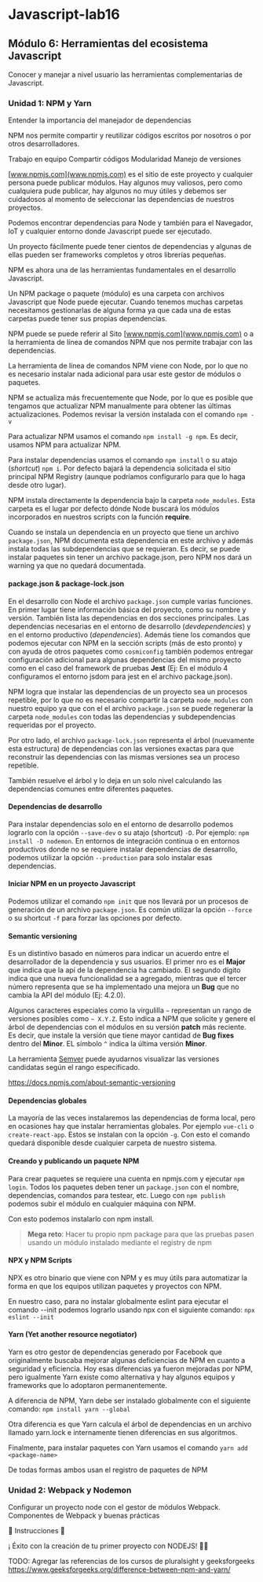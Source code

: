 # Javascript-lab16

## Módulo 6: Herramientas del ecosistema Javascript
Conocer y manejar a nivel usuario las herramientas complementarias de Javascript.

### Unidad 1: NPM y Yarn
Entender la importancia del manejador de dependencias

NPM nos permite compartir y reutilizar códigos escritos por nosotros o por otros desarrolladores. 

Trabajo en equipo
Compartir códigos
Modularidad
Manejo de versiones

[www.npmjs.com](www.npmjs.com) es el sitio de este proyecto y cualquier persona puede publicar módulos. Hay algunos muy valiosos, pero como cualquiera pude publicar, hay algunos no muy útiles y debemos ser cuidadosos al momento de seleccionar las dependencias de nuestros proyectos.

Podemos encontrar dependencias para Node y también para el Navegador, IoT y cualquier entorno donde Javascript puede ser ejecutado. 

Un proyecto fácilmente puede tener cientos de dependencias y algunas de ellas pueden ser frameworks completos y otros librerías pequeñas.

NPM es ahora una de las herramientas fundamentales en el desarrollo Javascript. 

Un NPM package o paquete (módulo) es una carpeta con archivos Javascript que Node puede ejecutar. Cuando tenemos muchas carpetas necesitamos gestionarlas de alguna forma ya que cada una de estas carpetas puede tener sus propias dependencias.

NPM puede se puede referir al Sito [www.npmjs.com](www.npmjs.com) o a la herramienta de línea de comandos NPM que nos permite trabajar con las dependencias.

La herramienta de línea de comandos NPM viene con Node, por lo que no es necesario instalar nada adicional para usar este gestor de módulos o paquetes.

NPM se actualiza más frecuentemente que Node, por lo que es posible que tengamos que actualizar NPM manualmente para obtener las últimas actualizaciones. Podemos revisar la versión instalada con el comando `npm -v`

Para actualizar NPM usamos el comando `npm install -g npm`. Es decir, usamos NPM para actualizar NPM.

Para instalar dependencias usamos el comando `npm install` o su atajo (*shortcut*) `npm i`. Por defecto bajará la dependencia solicitada el sitio principal NPM Registry (aunque podríamos configurarlo para que lo haga desde otro lugar).

NPM instala directamente la dependencia bajo la carpeta `node_modules`. Esta carpeta es el lugar por defecto dónde Node buscará los módulos incorporados en nuestros scripts con la función **require**.

Cuando se instala un dependencia en un proyecto que tiene un archivo `package.json`, NPM documenta esta dependencia en este archivo y además instala todas las subdependencias que se requieran. Es decir, se puede instalar paquetes sin tener un archivo package.json, pero NPM nos dará un warning ya que no quedará documentada. 

#### package.json & package-lock.json

En el desarrollo con Node el archivo `package.json` cumple varias funciones. En primer lugar tiene información básica del proyecto, como su nombre y versión. También lista las dependencias en dos secciones principales. Las dependencias necesarias en el entorno de desarrollo (*devdependencies*) y en el entorno productivo (*dependencies*). Además tiene los comandos que podemos ejecutar con NPM en la sección scripts (más de esto pronto) y con ayuda de otros paquetes como `cosmiconfig` también podemos entregar configuración adicional para algunas dependencias del mismo proyecto como en el caso del framework de pruebas **Jest** (Ej: En el módulo 4 configuramos el entorno jsdom para jest en el archivo package.json).

NPM logra que instalar las dependencias de un proyecto sea un procesos repetible, por lo que no es necesario compartir la carpeta `node_modules` con nuestro equipo ya que con el el archivo `package.json` se puede regenerar la carpeta `node_modules` con todas las dependencias y subdependencias requeridas por el proyecto. 

Por otro lado, el archivo `package-lock.json` representa el árbol (nuevamente esta estructura) de dependencias con las versiones exactas para que reconstruir las dependencias con las mismas versiones sea un proceso repetible. 

También resuelve el árbol y lo deja en un solo nivel calculando las dependencias comunes entre diferentes paquetes.

#### Dependencias de desarrollo

Para instalar dependencias solo en el entorno de desarrollo podemos lograrlo con la opción `--save-dev` o su atajo (shortcut) `-D`. Por ejemplo: `npm install -D nodemon`.  En entornos de integración contínua o en entornos productivos donde no se requiere instalar dependencias de desarrollo, podemos utilizar la opción `--production` para solo instalar esas dependencias. 

#### Iniciar NPM en un proyecto Javascript

Podemos utilizar el comando `npm init` que nos llevará por un procesos de generación de un archivo `package.json`. Es común utilizar la opción `--force` o su shortcut `-f` para forzar las opciones por defecto.

#### Semantic versioning

Es un distintivo basado en números para indicar un acuerdo entre el desarrollador de la dependencia y sus usuarios. El primer nro es el **Major** que indica que la apí de la dependencia ha cambiado. El segundo dígito indica que una nueva funcionalidad se a agregado, mientras que el tercer número representa que se ha implementado una mejora un **Bug** que no cambia la API del módulo (Ej: 4.2.0).

Algunos caracteres especiales como la virgulilla `~` representan un rango de versiones posibles como `~ X.Y.Z`. Esto indica a NPM que solicite y genere el árbol de dependencias con el módulos  en su versión **patch** más reciente. Es decir, que instale la versión que tiene mayor cantidad de **Bug fixes** dentro del **Minor**. EL símbolo `^` indica la última versión **Minor**. 

La herramienta [Semver](semver.npmjs.com) puede ayudarnos visualizar las versiones candidatas según el rango especificado.

https://docs.npmjs.com/about-semantic-versioning

#### Dependencias globales

La mayoría de las veces instalaremos las dependencias de forma local, pero en ocasiones hay que instalar herramientas globales. Por ejemplo `vue-cli` o `create-react-app`. Estos se instalan con la opción `-g`. Con esto el comando quedará disponible desde cualquier carpeta de nuestro sistema. 

#### Creando y publicando un paquete NPM

Para crear paquetes se requiere una cuenta en npmjs.com y ejecutar `npm login`. Todos los paquetes deben tener un `package.json` con el nombre, dependencias, comandos para testear, etc. Luego con `npm publish` podemos subir el módulo en cualquier máquina con NPM.

Con esto podemos instalarlo con npm install. 

>**Mega reto**:
Hacer tu propio npm package para que las pruebas pasen usando un módulo instalado mediante el registry de npm

#### NPX y NPM Scripts

NPX es otro binario que viene con NPM y es muy útils para automatizar la forma en que los equipos utilizan paquetes y proyectos con NPM.

En nuestro caso, para no instalar globalmente eslint para ejecutar el comando --init podemos lograrlo usando npx con el siguiente comando: `npx eslint --init` 

#### Yarn (Yet another resource negotiator)

Yarn es otro gestor de dependencias generado por Facebook que originalmente buscaba mejorar algunas deficiencias de NPM en cuanto a seguridad y eficiencia. Hoy esas diferencias ya fueron mejoradas por NPM, pero igualmente Yarn existe como alternativa y hay algunos equipos y frameworks que lo adoptaron permanentemente.

A diferencia de NPM, Yarn debe ser instalado globalmente con el siguiente comando: `npm install yarn --global`

Otra diferencia es que Yarn calcula el árbol de dependencias en un archivo llamado yarn.lock e internamente tienen diferencias en sus algoritmos.

Finalmente, para instalar paquetes con Yarn usamos el comando `yarn add <package-name>`

De todas formas ambos usan el registro de paquetes de NPM

### Unidad 2: Webpack y Nodemon
Configurar un proyecto node con el gestor de módulos Webpack. Componentes de Webpack y buenas prácticas

👀 Instrucciones 👀 

 
¡ Éxito con la creación de tu primer proyecto con NODEJS! 🚀🚀



TODO: Agregar las referencias de los cursos de pluralsight y geeksforgeeks
https://www.geeksforgeeks.org/difference-between-npm-and-yarn/

